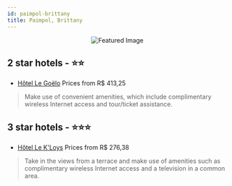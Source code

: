 ```yaml
---
id: paimpol-brittany
title: Paimpol, Brittany
---
```


<center><img src="https://i.travelapi.com/hotels/2000000/1530000/1527200/1527133/a6827d76_z.jpg" alt="Featured Image" /></center>


##  2 star hotels - ⭐️⭐️

-    [Hôtel Le Goëlo](https://us.hurb.com/hotels/paimpol/hotel-le-goelo-JNP-JP401798?cmp=18055) Prices from R$ 413,25
   > Make use of convenient amenities, which include complimentary wireless Internet access and tour/ticket assistance.

##  3 star hotels - ⭐️⭐️⭐️

-    [Hôtel Le K'Loys](https://us.hurb.com/hotels/paimpol/hotel-le-k-loys-JNP-JP138528?cmp=18055) Prices from R$ 276,38
   > Take in the views from a terrace and make use of amenities such as complimentary wireless Internet access and a television in a common area.
